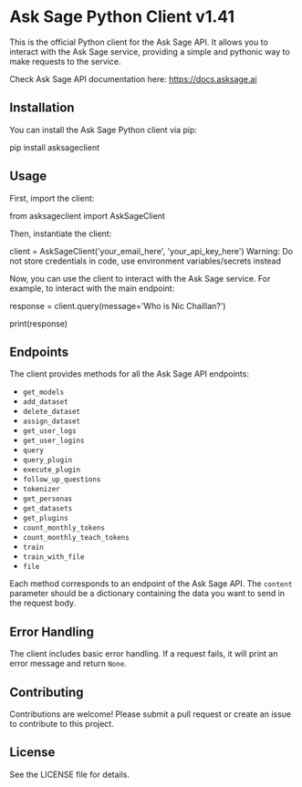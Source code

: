 # Ask Sage Python Client v1.41

This is the official Python client for the Ask Sage API. It allows you to interact with the Ask Sage service, providing a simple and pythonic way to make requests to the service.

Check Ask Sage API documentation here: https://docs.asksage.ai

## Installation

You can install the Ask Sage Python client via pip:

pip install asksageclient

## Usage

First, import the client:

from asksageclient import AskSageClient

Then, instantiate the client:

client = AskSageClient('your_email_here', 'your_api_key_here')
Warning: Do not store credentials in code, use environment variables/secrets instead

Now, you can use the client to interact with the Ask Sage service. For example, to interact with the main endpoint:

response = client.query(message='Who is Nic Chaillan?')

print(response)

## Endpoints

The client provides methods for all the Ask Sage API endpoints:

- `get_models`
- `add_dataset`
- `delete_dataset`
- `assign_dataset`
- `get_user_logs`
- `get_user_logins`
- `query`
- `query_plugin`
- `execute_plugin`
- `follow_up_questions`
- `tokenizer`
- `get_personas`
- `get_datasets`
- `get_plugins`
- `count_monthly_tokens`
- `count_monthly_teach_tokens`
- `train`
- `train_with_file`
- `file`

Each method corresponds to an endpoint of the Ask Sage API. The `content` parameter should be a dictionary containing the data you want to send in the request body.

## Error Handling

The client includes basic error handling. If a request fails, it will print an error message and return `None`.

## Contributing

Contributions are welcome! Please submit a pull request or create an issue to contribute to this project.

## License

See the LICENSE file for details.
